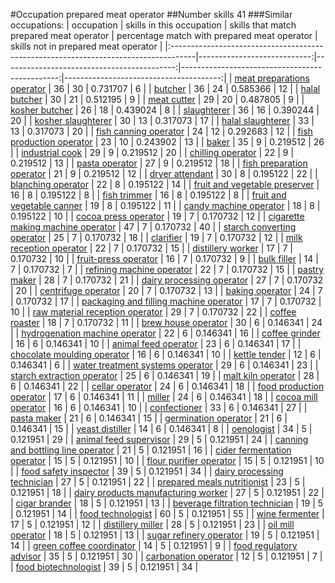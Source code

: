 #Occupation prepared meat operator
##Number skills 41
###Similar occupations:
| occupation                                                                          |   skills in this occupation |   skills that match prepared meat operator |   percentage match with prepared meat operator |   skills not in prepared meat operator |
|:------------------------------------------------------------------------------------|----------------------------:|-------------------------------------------:|-----------------------------------------------:|---------------------------------------:|
| [meat preparations operator](meat_preparations_operator.md)                         |                          36 |                                         30 |                                       0.731707 |                                      6 |
| [butcher](butcher.md)                                                               |                          36 |                                         24 |                                       0.585366 |                                     12 |
| [halal butcher](halal_butcher.md)                                                   |                          30 |                                         21 |                                       0.512195 |                                      9 |
| [meat cutter](meat_cutter.md)                                                       |                          29 |                                         20 |                                       0.487805 |                                      9 |
| [kosher butcher](kosher_butcher.md)                                                 |                          26 |                                         18 |                                       0.439024 |                                      8 |
| [slaughterer](slaughterer.md)                                                       |                          36 |                                         16 |                                       0.390244 |                                     20 |
| [kosher slaughterer](kosher_slaughterer.md)                                         |                          30 |                                         13 |                                       0.317073 |                                     17 |
| [halal slaughterer](halal_slaughterer.md)                                           |                          33 |                                         13 |                                       0.317073 |                                     20 |
| [fish canning operator](fish_canning_operator.md)                                   |                          24 |                                         12 |                                       0.292683 |                                     12 |
| [fish production operator](fish_production_operator.md)                             |                          23 |                                         10 |                                       0.243902 |                                     13 |
| [baker](baker.md)                                                                   |                          35 |                                          9 |                                       0.219512 |                                     26 |
| [industrial cook](industrial_cook.md)                                               |                          29 |                                          9 |                                       0.219512 |                                     20 |
| [chilling operator](chilling_operator.md)                                           |                          22 |                                          9 |                                       0.219512 |                                     13 |
| [pasta operator](pasta_operator.md)                                                 |                          27 |                                          9 |                                       0.219512 |                                     18 |
| [fish preparation operator](fish_preparation_operator.md)                           |                          21 |                                          9 |                                       0.219512 |                                     12 |
| [dryer attendant](dryer_attendant.md)                                               |                          30 |                                          8 |                                       0.195122 |                                     22 |
| [blanching operator](blanching_operator.md)                                         |                          22 |                                          8 |                                       0.195122 |                                     14 |
| [fruit and vegetable preserver](fruit_and_vegetable_preserver.md)                   |                          16 |                                          8 |                                       0.195122 |                                      8 |
| [fish trimmer](fish_trimmer.md)                                                     |                          16 |                                          8 |                                       0.195122 |                                      8 |
| [fruit and vegetable canner](fruit_and_vegetable_canner.md)                         |                          19 |                                          8 |                                       0.195122 |                                     11 |
| [candy machine operator](candy_machine_operator.md)                                 |                          18 |                                          8 |                                       0.195122 |                                     10 |
| [cocoa press operator](cocoa_press_operator.md)                                     |                          19 |                                          7 |                                       0.170732 |                                     12 |
| [cigarette making machine operator](cigarette_making_machine_operator.md)           |                          47 |                                          7 |                                       0.170732 |                                     40 |
| [starch converting operator](starch_converting_operator.md)                         |                          25 |                                          7 |                                       0.170732 |                                     18 |
| [clarifier](clarifier.md)                                                           |                          19 |                                          7 |                                       0.170732 |                                     12 |
| [milk reception operator](milk_reception_operator.md)                               |                          22 |                                          7 |                                       0.170732 |                                     15 |
| [distillery worker](distillery_worker.md)                                           |                          17 |                                          7 |                                       0.170732 |                                     10 |
| [fruit-press operator](fruit-press_operator.md)                                     |                          16 |                                          7 |                                       0.170732 |                                      9 |
| [bulk filler](bulk_filler.md)                                                       |                          14 |                                          7 |                                       0.170732 |                                      7 |
| [refining machine operator](refining_machine_operator.md)                           |                          22 |                                          7 |                                       0.170732 |                                     15 |
| [pastry maker](pastry_maker.md)                                                     |                          28 |                                          7 |                                       0.170732 |                                     21 |
| [dairy processing operator](dairy_processing_operator.md)                           |                          27 |                                          7 |                                       0.170732 |                                     20 |
| [centrifuge operator](centrifuge_operator.md)                                       |                          20 |                                          7 |                                       0.170732 |                                     13 |
| [baking operator](baking_operator.md)                                               |                          24 |                                          7 |                                       0.170732 |                                     17 |
| [packaging and filling machine operator](packaging_and_filling_machine_operator.md) |                          17 |                                          7 |                                       0.170732 |                                     10 |
| [raw material reception operator](raw_material_reception_operator.md)               |                          29 |                                          7 |                                       0.170732 |                                     22 |
| [coffee roaster](coffee_roaster.md)                                                 |                          18 |                                          7 |                                       0.170732 |                                     11 |
| [brew house operator](brew_house_operator.md)                                       |                          30 |                                          6 |                                       0.146341 |                                     24 |
| [hydrogenation machine operator](hydrogenation_machine_operator.md)                 |                          22 |                                          6 |                                       0.146341 |                                     16 |
| [coffee grinder](coffee_grinder.md)                                                 |                          16 |                                          6 |                                       0.146341 |                                     10 |
| [animal feed operator](animal_feed_operator.md)                                     |                          23 |                                          6 |                                       0.146341 |                                     17 |
| [chocolate moulding operator](chocolate_moulding_operator.md)                       |                          16 |                                          6 |                                       0.146341 |                                     10 |
| [kettle tender](kettle_tender.md)                                                   |                          12 |                                          6 |                                       0.146341 |                                      6 |
| [water treatment systems operator](water_treatment_systems_operator.md)             |                          29 |                                          6 |                                       0.146341 |                                     23 |
| [starch extraction operator](starch_extraction_operator.md)                         |                          25 |                                          6 |                                       0.146341 |                                     19 |
| [malt kiln operator](malt_kiln_operator.md)                                         |                          28 |                                          6 |                                       0.146341 |                                     22 |
| [cellar operator](cellar_operator.md)                                               |                          24 |                                          6 |                                       0.146341 |                                     18 |
| [food production operator](food_production_operator.md)                             |                          17 |                                          6 |                                       0.146341 |                                     11 |
| [miller](miller.md)                                                                 |                          24 |                                          6 |                                       0.146341 |                                     18 |
| [cocoa mill operator](cocoa_mill_operator.md)                                       |                          16 |                                          6 |                                       0.146341 |                                     10 |
| [confectioner](confectioner.md)                                                     |                          33 |                                          6 |                                       0.146341 |                                     27 |
| [pasta maker](pasta_maker.md)                                                       |                          21 |                                          6 |                                       0.146341 |                                     15 |
| [germination operator](germination_operator.md)                                     |                          21 |                                          6 |                                       0.146341 |                                     15 |
| [yeast distiller](yeast_distiller.md)                                               |                          14 |                                          6 |                                       0.146341 |                                      8 |
| [oenologist](oenologist.md)                                                         |                          34 |                                          5 |                                       0.121951 |                                     29 |
| [animal feed supervisor](animal_feed_supervisor.md)                                 |                          29 |                                          5 |                                       0.121951 |                                     24 |
| [canning and bottling line operator](canning_and_bottling_line_operator.md)         |                          21 |                                          5 |                                       0.121951 |                                     16 |
| [cider fermentation operator](cider_fermentation_operator.md)                       |                          15 |                                          5 |                                       0.121951 |                                     10 |
| [flour purifier operator](flour_purifier_operator.md)                               |                          15 |                                          5 |                                       0.121951 |                                     10 |
| [food safety inspector](food_safety_inspector.md)                                   |                          39 |                                          5 |                                       0.121951 |                                     34 |
| [dairy processing technician](dairy_processing_technician.md)                       |                          27 |                                          5 |                                       0.121951 |                                     22 |
| [prepared meals nutritionist](prepared_meals_nutritionist.md)                       |                          23 |                                          5 |                                       0.121951 |                                     18 |
| [dairy products manufacturing worker](dairy_products_manufacturing_worker.md)       |                          27 |                                          5 |                                       0.121951 |                                     22 |
| [cigar brander](cigar_brander.md)                                                   |                          18 |                                          5 |                                       0.121951 |                                     13 |
| [beverage filtration technician](beverage_filtration_technician.md)                 |                          19 |                                          5 |                                       0.121951 |                                     14 |
| [food technologist](food_technologist.md)                                           |                          60 |                                          5 |                                       0.121951 |                                     55 |
| [wine fermenter](wine_fermenter.md)                                                 |                          17 |                                          5 |                                       0.121951 |                                     12 |
| [distillery miller](distillery_miller.md)                                           |                          28 |                                          5 |                                       0.121951 |                                     23 |
| [oil mill operator](oil_mill_operator.md)                                           |                          18 |                                          5 |                                       0.121951 |                                     13 |
| [sugar refinery operator](sugar_refinery_operator.md)                               |                          19 |                                          5 |                                       0.121951 |                                     14 |
| [green coffee coordinator](green coffee coordinator.md)                             |                          14 |                                          5 |                                       0.121951 |                                      9 |
| [food regulatory advisor](food_regulatory_advisor.md)                               |                          35 |                                          5 |                                       0.121951 |                                     30 |
| [carbonation operator](carbonation_operator.md)                                     |                          12 |                                          5 |                                       0.121951 |                                      7 |
| [food biotechnologist](food_biotechnologist.md)                                     |                          39 |                                          5 |                                       0.121951 |                                     34 |
